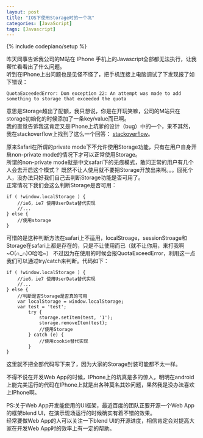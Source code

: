 ```yaml
---
layout: post
title: "IOS下使用Storage时的一个坑"
categories: [JavaScript]
tags: [Javascript]
---
```

{% include codepiano/setup %}

昨天同事告诉我公司的M站在 IPhone 手机上的Javascript全部都无法执行，让我帮忙看看出了什么问题。  
听到在IPhone上出问题也是见怪不怪了，把手机连接上电脑调试了下发现报了如下错误：

    QuotaExceededError: Dom exception 22: An attempt was made to add something to storage that exceeded the quota

意思是Storage超出了配额，我只想说，你是在开玩笑嘛，公司的M站只在storage初始化的时候添加了一条key/value而已啊。  
我的直觉告诉我这肯定又是IPhone上坑爹的设计（bug）中的一个，果不其然，我在stackoverflow上找到了这么一个回答：
[stackoverflow](http://stackoverflow.com/questions/21159301/quotaexceedederror-dom-exception-22-an-attempt-was-made-to-add-something-to-st)。

原来Safari在所谓的private mode下不允许使用Storage功能，只有在用户自身开启non-private mode的情况下才可以正常使用Storage。  
所谓的non-private mode就是中文safari下的无痕模式，敢问正常的用户有几个人会去开启这个模式？
既然不让人使用就不要把Storage开放出来啊。。。囧死个人，没办法只好我们自己去判断Storage功能是否可用了。  
正常情况下我们会这么判断Storage是否可用：

    if ( !window.localStorage ) {
        //ie6，ie7 使用UserData替代实现
        //...
    } else {
        //使用storage
    }

可惜的是这种判断方法在safari上不适用，localStroage，sessionStroage和Storage在safari上都是存在的，只是不让使用而已（就不让你用，来打我啊~O(∩_∩)O哈哈~）
不过因为在使用的时候会报QuotaExceedError，利用这一点我们可以通过try/catch来判断。代码如下：

    if ( !window.localStorage ) {
        //ie6，ie7 使用UserData替代实现
        //...
    } else {
        //判断是否Storage是否真的可用
        var localStorage = window.localStorage;
        var test = 'test';
            try {
                storage.setItem(test, '1');
                storage.removeItem(test);
                //使用Storage
            } catch (e) {
                //使用cookie替代实现
            }
    }

这里就不把全部代码写下来了，因为大家的Storage封装可能都不太一样。

不得不说在开发Web App的时候，IPhone上的坑真是多的惊人，明明在android上能完美运行的代码在IPhone上就是出各种莫名其妙问题，果然我是没办法喜欢上IPhone啊。  

PS:关于Web App开发能使用的UI框架，最近百度的团队正要开源一个Web App的框架blend UI，在演示现场运行的时候确实有着不错的效果。  
经常要做Web App的人可以关注一下blend UI的开源进度，相信肯定会对提高大家在开发Web App时的效率上有一定的帮助。

